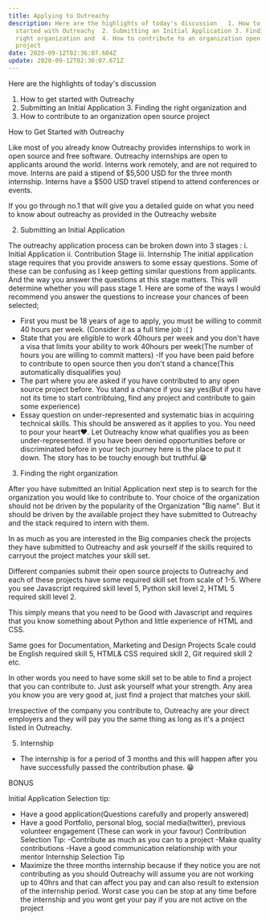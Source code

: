 ```yaml
---
title: Applying to Outreachy
description: Here are the highlights of today's discussion   1. How to get
  started with Outreachy  2. Submitting an Initial Application 3. Finding the
  right organization and  4. How to contribute to an organization open source
  project
date: 2020-09-12T02:36:07.604Z
update: 2020-09-12T02:36:07.671Z
---
```

Here are the highlights of today's discussion 

1. How to get started with Outreachy 
2. Submitting an Initial Application 3. Finding the right organization and 
4. How to contribute to an organization open source project


How to Get Started with Outreachy

Like most of you already know Outreachy provides internships to work in open source and free software.  Outreachy internships are open to applicants around the world. Interns work remotely, and are not required to move. Interns are paid a stipend of $5,500 USD for the three month internship. Interns have a $500 USD travel stipend to attend conferences or events.

If you go through no.1 that will give you a detailed guide on what you need to know about outreachy as provided in the Outreachy website


2. Submitting an Initial Application
 
The outreachy application process can be broken down into 3 stages :
i. Initial Application
ii. Contribution Stage
iii. Internship
The initial application stage requires that you provide answers to some essay questions.
Some of these can be confusing as I keep getting similar questions from applicants. And the way you answer the questions at this stage matters. This will determine whether you will pass stage 1.
Here are some of the ways I would recommend you answer the questions to increase your chances of been selected;
- First you must be 18 years of age to apply, you must be willing to commit 40 hours per week. (Consider it as a full time job :( )
- State that you are eligible to work 40hours per week and you don't have a visa that limits your ability to work 40hours per week(The number of hours you are willing to commit matters)
-If you have been paid before to contribute to open source then you don't stand a chance(This automatically disqualifies you)
- The part where you are asked if you have contributed to any open source project before. You stand a chance if you say yes(But if you have not its time to start contribtuing, find any project and contribute to gain some experience)
- Essay question on under-represented and systematic bias in acquiring technical skills.
This should be answered as it applies to you. You need to pour your heart:heart:. Let Outreachy know what qualifies you as been under-represented. If you have been denied opportunities before or discriminated before in your tech journey here is the place to put it down. The story has to be touchy enough but truthful.:grin:


3. Finding the right organization

After you have submitted an Initial Application next step is to search for the organization you would like to contribute to. Your choice of the organization should not be driven by the popularity of the Organization "Big name". But it should be driven by the available project they have submitted to Outreachy and the stack required to intern with them. 

In as much as you are interested in the Big companies check the projects they have submitted to Outreachy and ask yourself if the skills required to carryout the project matches your skill set. 

Different companies submit their open source projects to Outreachy and each of these projects have some required skill set from scale of 1-5. Where you see  Javascript required skill level 5, Python  skill level 2, HTML 5 required skill level 2.

This simply means that you need to be Good with Javascript and requires that you know something about Python and little experience of HTML and CSS.


Same goes for Documentation, Marketing and Design Projects Scale could be English required skill 5, HTML& CSS required skill 2, Git required skill 2 etc.


In other words you need to have some skill set to be able to find a project that you can contribute to. Just ask yourself what your strength. Any area you know you are very good at, just find a project that matches your skill.

Irrespective of the company you contribute to, Outreachy are your direct employers and they will pay you the same thing as long as it's a project listed in Outreachy.


5. Internship
- The internship is for a period of 3 months and this will happen after you have successfully passed the contribution phase. :grin:


BONUS

Initial Application Selection tip:
- Have a good application(Questions carefully and properly answered)
- Have a good Portfolio, personal blog, social media(twitter), previous volunteer engagement (These can work in your favour)
Contribution Selection Tip:
-Contribute as much as you can to a project
-Make quality contributions
-Have a good communication relationship with your mentor
Internship Selection Tip
- Maximize the three months internship because if they notice you are not contributing as you should Outreachy will assume you are not working up to 40hrs and that can affect you pay and can also result to extension of the internship period. Worst case you can be stop at any time before the internship and you wont get your pay if you are not active on the project





